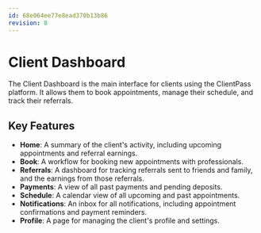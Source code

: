 ```yaml
---
id: 68e064ee77e8ead370b13b86
revision: 8
---
```


# Client Dashboard

The Client Dashboard is the main interface for clients using the ClientPass platform. It allows them to book appointments, manage their schedule, and track their referrals.

## Key Features

- **Home**: A summary of the client's activity, including upcoming appointments and referral earnings.
- **Book**: A workflow for booking new appointments with professionals.
- **Referrals**: A dashboard for tracking referrals sent to friends and family, and the earnings from those referrals.
- **Payments**: A view of all past payments and pending deposits.
- **Schedule**: A calendar view of all upcoming and past appointments.
- **Notifications**: An inbox for all notifications, including appointment confirmations and payment reminders.
- **Profile**: A page for managing the client's profile and settings.

